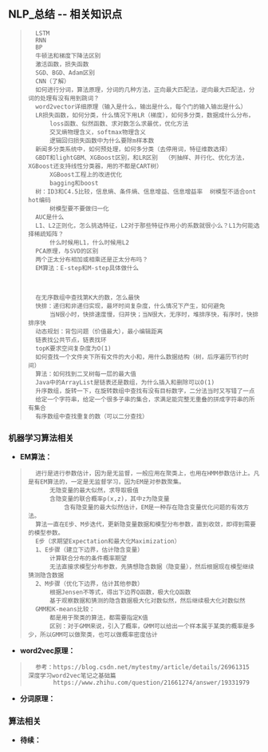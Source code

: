 ## NLP_总结 -- 相关知识点
>       LSTM
>       RNN
>       BP
>       牛顿法和梯度下降法区别
>       激活函数，损失函数
>       SGD、BGD、Adam区别
>       CNN（了解）
>       如何进行分词，算法原理，分词的几种方法，正向最大匹配法，逆向最大匹配法，分词的处理有没有用到跳词？
>       word2vector详细原理（输入是什么，输出是什么，每个门的输入输出是什么）
>       LR损失函数，如何分类，什么情况下用LR（梯度），如何多分类，数据成什么分布，
>           loss函数、似然函数、求对数怎么求最优，优化方法
>           交叉熵物理含义，softmax物理含义
>           逻辑回归损失函数中为什么要除m样本数
>       新闻多分类系统中，如何预处理，如何多分类（去停用词，特征维数选择）
>       GBDT和lightGBM、XGBoost区别，和LR区别  （列抽样、并行化、优化方法，XGBoost还支持线性分类器，用的不都是CART树）
>           XGBoost工程上的改进优化
>           bagging和boost
>       树：ID3和C4.5比较，信息熵、条件熵、信息增益、信息增益率  树模型不适合ont hot编码
>           树模型要不要做归一化
>       AUC是什么
>       L1、L2正则化，怎么挑选特征，L2对于那些特征作用小的系数就很小么？L1为何能选择稀疏矩阵？
>           什么时候用L1，什么时候用L2
>       PCA原理，与SVD的区别
>       两个正太分布相加或相乘还是正太分布吗？
>       EM算法：E-step和M-step具体做什么
>
>
>
>       在无序数组中查找第K大的数，怎么最快
>       快排：递归和非递归实现，最坏时间复杂度，什么情况下产生，如何避免
>           当N很小时，快排速度慢，归并快；当N很大，无序时，堆排序快，有序时，快排排序快
>       动态规划：背包问题（价值最大），最小编辑距离
>       链表找公共节点，链表找环
>       topK要求空间复杂度为O(1)
>       如何查找一个文件夹下所有文件的大小和，用什么数据结构（树，后序遍历节约时间）
>       算法：如何找到二叉树每一层的最大值
>       Java中的ArrayList是链表还是数组，为什么插入和删除可以O(1)
>       升序数组，旋转一下，在旋转数组中查找有没有目标数字，二分法当时又写错了一点
>       给定一个字符串，给定一个很多子串的集合，求满足能完整无重叠的拼成字符串的所有集合
>       有序数组中查找重复的数（可以二分查找）
>
>

### 机器学习算法相关
- **EM算法：**
>       进行是进行参数估计，因为是无监督，一般应用在聚类上，也用在HMM参数估计上。凡是有EM算法的，一定是无监督学习，因为EM是对参数聚集。
>           无隐变量的最大似然，求导取极值
>           含隐变量的联合概率p(x,z)，其中z为隐变量
>               含有隐变量的最大似然估计，EM是一种存在隐含变量优化问题的有效方法。
>       算法一直在E步、M步迭代，更新隐变量数据和模型分布参数，直到收敛，即得到需要的模型参数。
>       E步（求期望Expectation和最大化Maximization）
>       1、E步骤（建立下边界，估计隐含变量）
>           计算联合分布的条件概率期望
>           无法直接求模型分布参数，先猜想隐含数据（隐变量），然后根据现在模型继续猜测隐含数据
>       2、M步骤（优化下边界，估计其他参数）
>           根据Jensen不等式，得出下边界Q函数，极大化Q函数
>           基于观察数据和猜测的隐含数据极大化对数似然，然后继续极大化对数似然
>       GMM和K-means比较：
>           都是用于聚类的算法，都需要指定K值
>           区别：对于GMM来说，引入了概率，GMM可以给出一个样本属于某类的概率是多少，所以GMM可以做聚类，也可以做概率密度估计
>

- **word2vec原理：**
>       参考：https://blog.csdn.net/mytestmy/article/details/26961315  深度学习word2vec笔记之基础篇
>            https://www.zhihu.com/question/21661274/answer/19331979
>
>
>
>
>
>
>
>

- **分词原理：**
>
>
>
>
>
>
>
>
>
>
>
>
>
>
>
>
>
>
>
>
>
>
>

### 算法相关
>
>
>
>
>
>
>
>
>
>
>
>
>
>
>
>
>
>
>
>
>
>
>
>
>
>
>
>
>
>

- **待续：**
>
>
>
>
>
>
>
>
>
>
>
>
>
>
>
>
>
>
>
>
